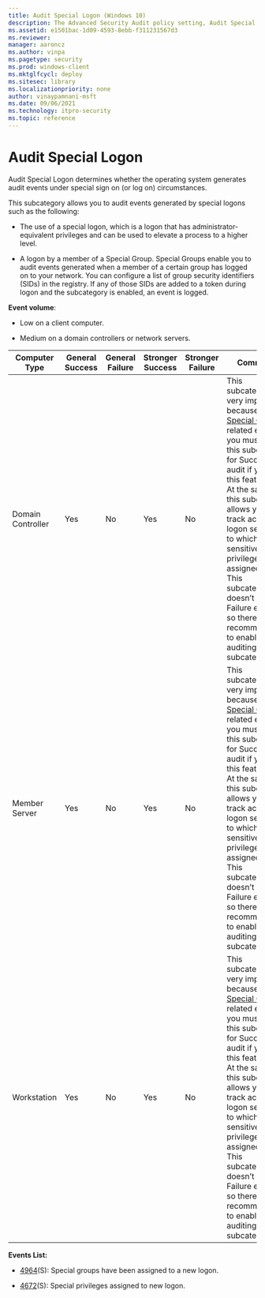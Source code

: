 ```yaml
---
title: Audit Special Logon (Windows 10)
description: The Advanced Security Audit policy setting, Audit Special Logon, determines if  audit events are generated under special sign in (or logon) circumstances.
ms.assetid: e1501bac-1d09-4593-8ebb-f311231567d3
ms.reviewer: 
manager: aaroncz
ms.author: vinpa
ms.pagetype: security
ms.prod: windows-client
ms.mktglfcycl: deploy
ms.sitesec: library
ms.localizationpriority: none
author: vinaypamnani-msft
ms.date: 09/06/2021
ms.technology: itpro-security
ms.topic: reference
---
```


# Audit Special Logon


Audit Special Logon determines whether the operating system generates audit events under special sign on (or log on) circumstances.

This subcategory allows you to audit events generated by special logons such as the following:

-   The use of a special logon, which is a logon that has administrator-equivalent privileges and can be used to elevate a process to a higher level.

-   A logon by a member of a Special Group. Special Groups enable you to audit events generated when a member of a certain group has logged on to your network. You can configure a list of group security identifiers (SIDs) in the registry. If any of those SIDs are added to a token during logon and the subcategory is enabled, an event is logged.

**Event volume**:

-   Low on a client computer.

-   Medium on a domain controllers or network servers.

| Computer Type     | General Success | General Failure | Stronger Success | Stronger Failure | Comments                                                                                                                                                                                                                                                                                                                                                                                                                                                                                                                                           |
|-------------------|-----------------|-----------------|------------------|------------------|----------------------------------------------------------------------------------------------------------------------------------------------------------------------------------------------------------------------------------------------------------------------------------------------------------------------------------------------------------------------------------------------------------------------------------------------------------------------------------------------------------------------------------------------------|
| Domain Controller | Yes             | No              | Yes              | No               | This subcategory is very important because of [Special Groups](https://techcommunity.microsoft.com/t5/ask-the-directory-services-team/special-groups-auditing-via-group-policy-preferences/ba-p/395095) related events, you must enable this subcategory for Success audit if you use this feature.<br>At the same time this subcategory allows you to track account logon sessions to which sensitive privileges were assigned.<br>This subcategory doesn’t have Failure events, so there is no recommendation to enable Failure auditing for this subcategory. |
| Member Server     | Yes             | No              | Yes              | No               | This subcategory is very important because of [Special Groups](https://techcommunity.microsoft.com/t5/ask-the-directory-services-team/special-groups-auditing-via-group-policy-preferences/ba-p/395095) related events, you must enable this subcategory for Success audit if you use this feature.<br>At the same time this subcategory allows you to track account logon sessions to which sensitive privileges were assigned.<br>This subcategory doesn’t have Failure events, so there is no recommendation to enable Failure auditing for this subcategory. |
| Workstation       | Yes             | No              | Yes              | No               | This subcategory is very important because of [Special Groups](https://techcommunity.microsoft.com/t5/ask-the-directory-services-team/special-groups-auditing-via-group-policy-preferences/ba-p/395095) related events, you must enable this subcategory for Success audit if you use this feature.<br>At the same time this subcategory allows you to track account logon sessions to which sensitive privileges were assigned.<br>This subcategory doesn’t have Failure events, so there is no recommendation to enable Failure auditing for this subcategory. |

**Events List:**

-   [4964](event-4964.md)(S): Special groups have been assigned to a new logon.

-   [4672](event-4672.md)(S): Special privileges assigned to new logon.

